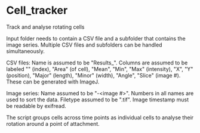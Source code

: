 # Cell_tracker
Track and analyse rotating cells

Input folder needs to contain a CSV file and a subfolder that contains the image series. Multiple CSV files and subfolders can be handled simultaneously.

CSV files:
Name is assumed to be "Results_<subfolder name>".
Columns are assumed to be labeled "" (index), "Area" (of cell), "Mean", "Min", "Max" (intensity), "X", "Y" (position), "Major" (length), "Minor" (width), "Angle", "Slice" (image #).
These can be generated with ImageJ.

Image series:
Name assumed to be "<series name>-<image #>".
Numbers in all names are used to sort the data.
Filetype assumed to be ".tif".
Image timestamp must be readable by exifread.

The script groups cells across time points as individual cells to analyse their rotation around a point of attachment.
